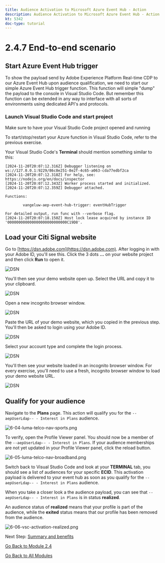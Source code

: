 ```yaml
---
title: Audience Activation to Microsoft Azure Event Hub - Action
description: Audience Activation to Microsoft Azure Event Hub - Action
kt: 5342
doc-type: tutorial
---
```

# 2.4.7 End-to-end scenario

## Start Azure Event Hub trigger

To show the payload send by Adobe Experience Platform Real-time CDP to our Azure Event Hub upon audience qualification, we need to start our simple Azure Event Hub trigger function. This function will simple "dump" the payload to the console in Visual Studio Code. But remember this function can be extended in any way to interface with all sorts of environments using dedicated API's and protocols.

### Launch Visual Studio Code and start project

Make sure to have your Visual Studio Code project opened and running

To start/stop/restart your Azure function in Visual Studio Code, refer to the previous exercise.

Your Visual Studio Code's **Terminal** should mention something similar to this:

```code
[2024-11-20T20:07:12.316Z] Debugger listening on ws://127.0.0.1:9229/86c8e251-8e2f-4c65-a063-cda77edbf2ca
[2024-11-20T20:07:12.318Z] For help, see: https://nodejs.org/en/docs/inspector
[2024-11-20T20:07:12.343Z] Worker process started and initialized.
[2024-11-20T20:07:12.359Z] Debugger attached.

Functions:

        vangeluw-aep-event-hub-trigger: eventHubTrigger

For detailed output, run func with --verbose flag.
[2024-11-20T20:07:18.150Z] Host lock lease acquired by instance ID '000000000000000000000000000C19D8'.
```

## Load your Citi Signal website

Go to [https://dsn.adobe.com](https://dsn.adobe.com). After logging in with your Adobe ID, you'll see this. Click the 3 dots **...** on your website project and then click **Run** to open it.

![DSN](./../../datacollection/module1.1/images/web8.png)

You'll then see your demo website open up. Select the URL and copy it to your clipboard.

![DSN](../../gettingstarted/gettingstarted/images/web3.png)

Open a new incognito browser window.

![DSN](../../gettingstarted/gettingstarted/images/web4.png)

Paste the URL of your demo website, which you copied in the previous step. You'll then be asked to login using your Adobe ID.

![DSN](../../gettingstarted/gettingstarted/images/web5.png)

Select your account type and complete the login process.

![DSN](../../gettingstarted/gettingstarted/images/web6.png)

You'll then see your website loaded in an incognito browser window. For every exercise, you'll need to use a fresh, incognito browser window to load your demo website URL.

![DSN](../../gettingstarted/gettingstarted/images/web7.png)

## Qualify for your audience

Navigate to the **Plans** page. This action will qualify you for the `--aepUserLdap-- - Interest in Plans` audience. 

![6-04-luma-telco-nav-sports.png](./images/cs1.png)

To verify, open the Profile Viewer panel. You should now be a member of the `--aepUserLdap-- - Interest in Plans`. If your audience memberships are not yet updated in your Profile Viewer panel, click the reload button.  

![6-05-luma-telco-nav-broadband.png](./images/cs2.png)

Switch back to Visual Studio Code and look at your **TERMINAL** tab, you should see a list of audiences for your specific **ECID**. This activation payload is delivered to your event hub as soon as you qualify for the `--aepUserLdap-- - Interest in Plans` audience. 

When you take a closer look a the audience payload, you can see that `--aepUserLdap-- - Interest in Plans` is in status **realized**. 

An audience status of **realized** means that your profile is part of the audience, while the **exited** status means that our profile has been removed from the audience.

![6-06-vsc-activation-realized.png](./images/cs3.png)

Next Step: [Summary and benefits](./summary.md)

[Go Back to Module 2.4](./segment-activation-microsoft-azure-eventhub.md)

[Go Back to All Modules](./../../../overview.md)
